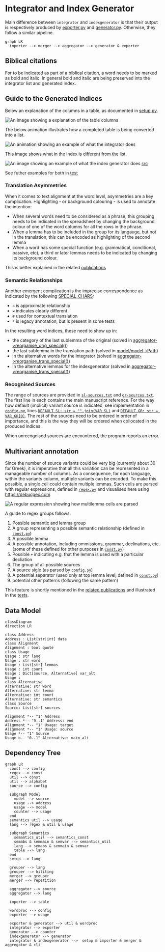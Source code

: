 # Integrator and Index Generator

Main difference between `integrator` and `indexgenerator` is that their output is respectively produced by [exporter.py](exporter.py) and [generator.py](generator.py). Otherwise, they follow a similar pipeline.

```mermaid
graph LR
  importer --> merger --> aggregator --> generator & exporter
```

## Biblical citations

For to be indicated as part of a biblical citation, a word needs to be marked as bold and italic. In general bold and italic are being preserved into the integrator list and generated index.

## Guide to the Generated Indices

Below an explanation of the columns in a table, as documented in [setup.py](setup.py#L33).

![An image showing a explanation of the table columns](../docs/table-demo.gif)

The below animation illustrates how a completed table is being converted into a list.

![An animation showing an example of what the integrator does](../docs/integrator-demo.gif) 

This image shows what in the index is different from the list.

![An image showing an example of what the index generator does](../docs/indexgenerator-demo.gif) [src](https://docs.google.com/presentation/d/1QJGfndGEz3s0MTzaVZ7T3PywzJ_DmIANtfSbkfgmQBs)

See futher examples for both in [test](test/)

### Translation Asymmetries

When it comes to text alignment at the word level, asymmetries are a key complication. Highlighting - or background colouring - is used to annotate the intention:
* When several words need to be considered as a phrase, this grouping needs to be indicated in the spreadsheet by changing the background colour of one of the word columns for all the rows in the phrase.
* When a lemma has to be included in the group for its langauge, but not in the translation, this can be encoded as highlighting of the second lemma
* When a word has some special function (e.g. grammatical, conditional, passive, etc), a third or later lemmas needs to be indicated by changing its background colour.

This is better explained in the related [publications](../docs/)

### Semantic Relationships

Another emergent complication is the imprecise correspondence as indicated by the following [SPECIAL_CHARS](const.py#L24):

* `≈` is approximate relationship
* `≠` indicates clearly different
* `#` used for contextual translation
* `*` is legacy annotation, but is present in some tests

In the resulting word indices, these need to show up in:

* the category of the last sublemma of the original (solved in [aggregator->reorganise_orig_special()](aggregator.py#28))
* the last sublemma in the translation path (solved in [model/model->Path](model/model.py#85))
* in the alternative words for the integrator (solved in [aggregator->reorganise_trans_special()](aggregator.py#57))
* in the alternative lemmas for the indexgenerator (solved in [aggregator->reorganise_trans_special()](aggregator.py#57))

### Recognised Sources

The range of sources are provided in [`sl-sources.txt`](sl-sources.txt) and [`gr-sources.txt`](gr-sources.txt). The first line in each contains the main manuscript reference. For the way how default (implicit) variant source is indicated, see implementation in [`config.py`](config.py), lines [`DEFAULT_SL: str = "".join(VAR_SL)`](config.py#L68) and [`DEFAULT_GR: str = VAR_GR[0]`](config.py#L72). The rest of the sources need to be ordered in order of importance, and this is the way they will be ordered when collocated in the produced indices.

When unrecognised sources are encountered, the program reports an error.

## Multivariant annotation

Since the number of source variants could be very big (currently about 30 for Greek), it is imperative that all this variation can be represented in a manageable number of columns. As a consequence, for each language, within the variants column, multiple variants can be encoded. To make this possible, a single cell could contain multiple lemmas. Such cells are parsed with regular expressions, defined in [`regex.py`](regex.py) and visualised here using https://debuggex.com.

![A regular expression showing how multilemma cells are parsed](../docs/multilemma-regex.png) 

A guide to regex groups follows:

1. Possible semantic and lemma group
2. A group representing a possible semantic relationship (defined in [`const.py`](const.py))
3. A possible lemma
4. A possible annotation, including ommissions, grammar, declinations, etc. (some of these defined for other purposes in [`const.py`](const.py))
5. Possible `+` indicating e.g. that the lemma is used with a particular decliation
6. The group of all possible sources
7. A source sigle (as parsed by [`config.py`](config.py))
8. A potential separator (used only at top lemma level, defined in [`const.py`](const.py))
9. potential other patterns (following the same pattern)


This feature is shortly mentioned in the [related publications](../docs/) and illustrated in the [tests](./test/).

## Data Model

```mermaid
classDiagram
direction LR

class Address
Address : List[str|int] data
class Alignment
Alignment : bool quote
class Usage
Usage : str lang
Usage : str word
Usage : List[str] lemmas
Usage : int count
Usage : Dict[Source, Alternative] var_alt
Usage : 
class Alternative
Alternative: str word
Alternative: str lemma
Alternative: int count
Alternative: str semantics
class Source
Source: List[str] sources

Alignment *-- "1" Address
Address *-- "0..1" Address: end
Alignment *-- "1" Usage: target
Alignment *-- "1" Usage: source
Usage *-- "1" Source
Usage o-- "0..1" Alternative: main_alt
```

## Dependency Tree

```mermaid
graph LR
  const --> config
  regex --> const
  util --> const
  util --> alphabet 
  source --> config

  subgraph Model
    model --> source
    usage --> address
    usage --> model
    counter --> usage
  end
  semantics_util --> usage
  lang --> regex & util & usage
  
  subgraph Semantics
    semantics_util --> semantics_const
    semabs & semmain & semvar --> semantics_util
    lang --> semabs & semmain & semvar
    table --> lang 
  end
  setup --> lang

  grouper --> lang
  grouper --> hiliting
  merger --> grouper 
  merger --> repetition

  aggregator --> source
  aggregator --> lang

  importer --> table

  wordproc --> config
  exporter --> usage

  exporter & generator --> util & wordproc
  integrator --> exporter
  generator --> counter
  indexgenerator --> generator
  integrator & indexgenerator -->  setup & importer & merger & aggregator & cli
```
